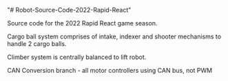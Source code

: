 "# Robot-Source-Code-2022-Rapid-React" 

Source code for the 2022 Rapid React game season.

Cargo ball system comprises of intake, indexer and shooter mechanisms to handle 2 cargo balls.

Climber system is centrally balanced to lift robot.

CAN Conversion branch - all motor controllers using CAN bus, not PWM
